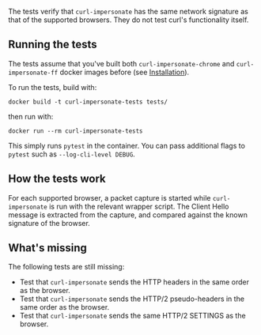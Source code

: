 The tests verify that `curl-impersonate` has the same network signature as that of the supported browsers. They do not test curl's functionality itself.

## Running the tests

The tests assume that you've built both `curl-impersonate-chrome` and `curl-impersonate-ff` docker images before (see [Installation](https://github.com/lwthiker/curl-impersonate#installation)).

To run the tests, build with:
```
docker build -t curl-impersonate-tests tests/
```
then run with:
```
docker run --rm curl-impersonate-tests
```
This simply runs `pytest` in the container. You can pass additional flags to `pytest` such as `--log-cli-level DEBUG`.

## How the tests work
For each supported browser, a packet capture is started while `curl-impersonate` is run with the relevant wrapper script. The Client Hello message is extracted from the capture, and compared against the known signature of the browser.

## What's missing
The following tests are still missing:
* Test that `curl-impersonate` sends the HTTP headers in the same order as the browser.
* Test that `curl-impersonate` sends the HTTP/2 pseudo-headers in the same order as the browser.
* Test that `curl-impersonate` sends the same HTTP/2 SETTINGS as the browser.
